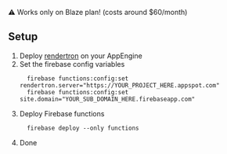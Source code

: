 ⚠️ Works only on Blaze plan! (costs around $60/month)

## Setup
1.  Deploy [rendertron](https://github.com/GoogleChrome/rendertron) on your AppEngine
1.  Set the firebase config variables
    ```console
      firebase functions:config:set rendertron.server="https://YOUR_PROJECT_HERE.appspot.com"
      firebase functions:config:set site.domain="YOUR_SUB_DOMAIN_HERE.firebaseapp.com"
    ```
1.  Deploy Firebase functions
    ```console
      firebase deploy --only functions
    ```
1.  Done 
